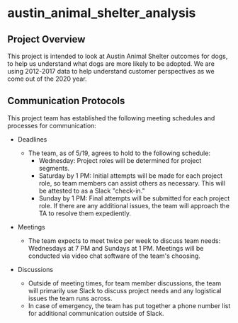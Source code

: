 # austin_animal_shelter_analysis

## Project Overview

This project is intended to look at Austin Animal Shelter outcomes for dogs, to help us understand what dogs are more likely to be adopted. We are using 2012-2017 data to help understand customer perspectives as we come out of the 2020 year.

## Communication Protocols

This project team has established the following meeting schedules and processes for communication:

* Deadlines
    * The team, as of 5/19, agrees to hold to the following schedule:
        * Wednesday: Project roles will be determined for project segments.
        * Saturday by 1 PM: Initial attempts will be made for each project role, so team members can assist others as necessary. This will be attested to as a Slack "check-in."
        * Sunday by 1 PM: Final attempts will be submitted for each project role. If there are any additional issues, the team will approach the TA to resolve them expediently.

* Meetings
    * The team expects to meet twice per week to discuss team needs: Wednesdays at 7 PM and Sundays at 1 PM. Meetings will be conducted via video chat software of the team's choosing.

* Discussions
    * Outside of meeting times, for team member discussions, the team will primarily use Slack to discuss project needs and any logistical issues the team runs across.
    * In case of emergency, the team has put together a phone number list for additional communication outside of Slack.
